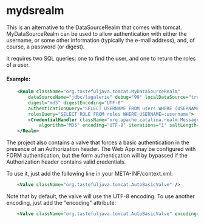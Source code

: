 # mydsrealm

This is an alternative to the DataSourceRealm that comes with tomcat. MyDataSourceRealm can be used to allow
authentication with either the username, or some other information (typically the e-mail address), and, of course,
a password (or digest).

It requires two SQL queries: one to find the user, and one to return the roles of a user.

#### Example:

```xml
    <Realm className="org.tastefuljava.tomcat.MyDataSourceRealm"
        dataSourceName="jdbc/lagalerie" debug="99" localDataSource="true"
        digest="md5" digestEncoding="UTF-8"
        authenticationQuery="SELECT USERNAME FROM users WHERE (USERNAME=:login OR EMAIL=:login) AND PASSWORD_HASH=:credentials"
        rolesQuery="SELECT ROLE FROM roles WHERE USERNAME=:username">
        <CredentialHandler className="org.apache.catalina.realm.MessageDigestCredentialHandler"
            algorithm="MD5" encoding="UTF-8" iterations="1" saltLength="0" />
    </Realm>
```

The project also contains a valve that forces a basic authentication in the presence of an Authorization header. The
Web App may be configured with FORM authentication, but the form authentication will by bypassed if the Authorization
header contains valid credentials.

To use it, just add the following line in your META-INF/context.xml:

```xml
    <Valve className="org.tastefuljava.tomcat.AutoBasicValve" />
```

Note that by default, the valve will use the UTF-8 encoding. To use another encoding, just add the "encoding" attribute:

```xml
    <Valve className="org.tastefuljava.tomcat.AutoBasicValve" encoding="ISO-8859-1" />
```
